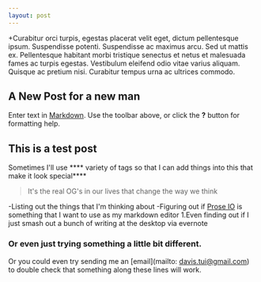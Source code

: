```yaml
---
layout: post
---
```

+Curabitur orci turpis, egestas placerat velit eget, dictum pellentesque ipsum. Suspendisse potenti. Suspendisse ac maximus arcu. Sed ut mattis ex. Pellentesque habitant morbi tristique senectus et netus et malesuada fames ac turpis egestas. Vestibulum eleifend odio vitae varius aliquam. Quisque ac pretium nisi. Curabitur tempus urna ac ultrices commodo.
  
  ## A New Post for a new man
  
 Enter text in [Markdown](http://daringfireball.net/projects/markdown/). Use the toolbar above, or click the **?** button for formatting help.
 
 
 ## This is a test post
 
 Sometimes I'll use **** variety of tags so that I can add things into this that make it look special****
 
 > It's the real OG's in our lives that change the way we think
 
 -Listing out the things that I'm thinking about
 -Figuring out if [Prose IO](prose.io) is something that I want to use as my markdown editor
 1.Even finding out if I just smash out a bunch of writing at the desktop via evernote
 
 ### Or even just trying something a little bit different.
 
 Or you could even try sending me an [email](mailto: davis.tui@gmail.com) to double check that something along these lines will work.
